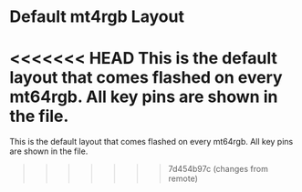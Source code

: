 # Default mt4rgb Layout

<<<<<<< HEAD
This is the default layout that comes flashed on every mt64rgb. All key pins are shown in the file.
=======
This is the default layout that comes flashed on every mt64rgb. All key pins are shown in the file.
>>>>>>> 7d454b97c (changes from remote)
